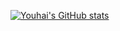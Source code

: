 [![Youhai's GitHub stats](https://github-readme-stats-git-master-altair59s-projects.vercel.app/api?username=Altair59&hide=stars)](https://github.com/Altair59/github-readme-stats)
